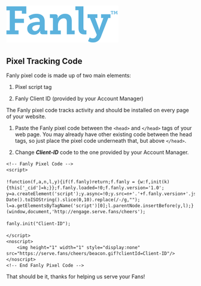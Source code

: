 # ![Alt](fanly-word-blue.png "Fanly") #
## Pixel Tracking Code ##



Fanly pixel code is made up of two main elements:

1. Pixel script tag

2. Fanly Client ID (provided by your Account Manager)

The Fanly pixel code tracks activity and should be installed on every page of your website.

1. Paste the Fanly pixel code between the `<head>` and `</head>` tags of your web page. You may already have other existing code between the head tags, so just place the pixel code underneath that, but above `</head>`.

2. Change **_Client-ID_** code to the one provided by your Account Manager.


~~~~
<!-- Fanly Pixel Code -->
<script>

!function(f,a,n,l,y){if(f.fanly)return;f.fanly = {w:f,init(k){this['_cid']=k;}};f.fanly.loaded=!0;f.fanly.version='1.0';
y=a.createElement('script');y.async=!0;y.src=n+'.'+f.fanly.version+'.js?'+new Date().toISOString().slice(0,10).replace(/-/g,"");
l=a.getElementsByTagName('script')[0];l.parentNode.insertBefore(y,l);}(window,document,'http://engage.serve.fans/cheers');

fanly.init("Client-ID"); 

</script>
<noscript>
    <img height="1" width="1" style="display:none" src="https://serve.fans/cheers/beacon.gif?clientId=Client-ID"/>
</noscript>
<!-- End Fanly Pixel Code -->
~~~~


That should be it, thanks for helping us serve your Fans!



